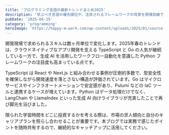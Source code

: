 ```yaml
---
title: 'プログラミング言語の最新トレンドまとめ2025'
description: '学ぶべき言語の優先順位や、注目されるフレームワークの背景を現場目線で整理しました。'
pubDate: '2025-04-25'
category: 'programming'
heroImage: 'https://happy-m-work.com/wp-content/uploads/2025/01/source-4280758_1280.jpg'
---
```


開発現場で求められるスキルは数ヶ月単位で変化します。2025年春のトレンドは、クラウドネイティブなアプリ開発を支える TypeScript と Go の人気が継続している一方で、生成 AI を活用したワークフロー自動化を意識した Python フレームワークの注目度も高まっている点です。

TypeScript は React や Next.js と組み合わせる事例が圧倒的多数で、型安全性を確保しながら開発速度を落とさない構造が評価されています。Go はマイクロサービスやインフラオートメーションで安定感があり、Pulumi などの IaC ツールと連携するケースが増えています。Python はデータ処理だけでなく、LangChain や LlamaIndex といった生成 AI 向けライブラリが充実したことで再び脚光を浴びました。

限られた学習時間をどこに投資するかを考える際は、市場の求人傾向と自分のキャリアプランを照らし合わせることが重要です。本ブログでは実務で感じたポイントを随時共有するので、継続的なキャッチアップに活用してください。
